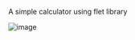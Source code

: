 A simple calculator using flet library

![image](https://github.com/AleksanderQS/Calculator/assets/163171792/245428d3-aecf-4416-9aab-b3ff61555a53)
